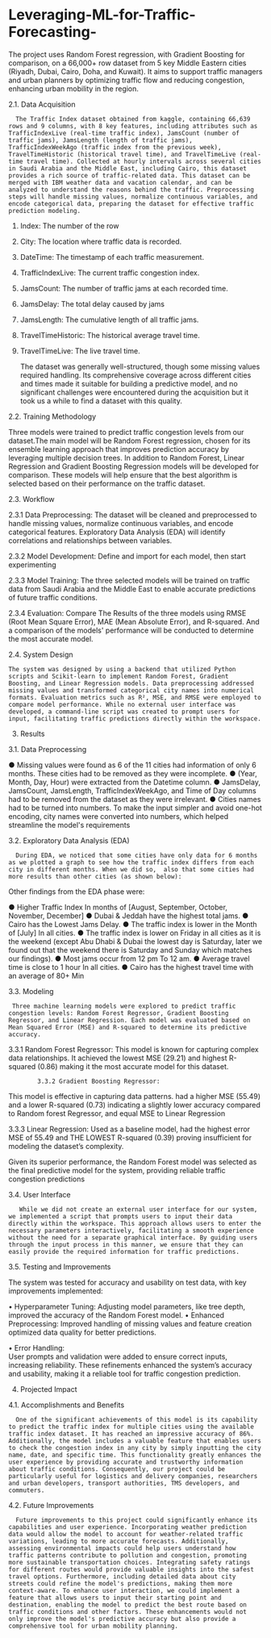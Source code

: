 # Leveraging-ML-for-Traffic-Forecasting-
The project uses Random Forest regression, with Gradient Boosting for comparison, on a 66,000+ row dataset from 5 key Middle Eastern cities (Riyadh, Dubai, Cairo, Doha, and Kuwait). It aims to support traffic managers and urban planners by optimizing traffic flow and reducing congestion, enhancing urban mobility in the region.

2.1. Data Acquisition
 
      The Traffic Index dataset obtained from kaggle, containing 66,639 rows and 9 columns, with 8 key features, including attributes such as TrafficIndexLive (real-time traffic index), JamsCount (number of traffic jams), JamsLength (length of traffic jams), TrafficIndexWeekAgo (traffic index from the previous week), TravelTimeHistoric (historical travel time), and TravelTimeLive (real-time travel time). Collected at hourly intervals across several cities in Saudi Arabia and the Middle East, including Cairo, this dataset provides a rich source of traffic-related data. This dataset can be merged with IBM weather data and vacation calendar, and can be analyzed to understand the reasons behind the traffic. Preprocessing steps will handle missing values, normalize continuous variables, and encode categorical data, preparing the dataset for effective traffic prediction modeling.
 
1. Index: The number of the row
2. City: The location where traffic data is recorded.
3. DateTime: The timestamp of each traffic measurement.
4. TrafficIndexLive: The current traffic congestion index.
5. JamsCount: The number of traffic jams at each recorded time.
6. JamsDelay: The total delay caused by jams
7. JamsLength: The cumulative length of all traffic jams.
8. TravelTimeHistoric: The historical average travel time.
9. TravelTimeLive: The live travel time.
 
    The dataset was generally well-structured, though some missing values required handling. Its comprehensive coverage across different cities and times made it suitable for building a predictive model, and no significant challenges were encountered during the acquisition but it took us a while to find a dataset with this quality.
  
2.2. Training Methodology
 
  Three models were trained to predict traffic congestion levels from our dataset.The main model will be Random Forest regression, chosen for its ensemble learning approach that improves prediction accuracy by leveraging multiple decision trees. In addition to Random Forest, Linear Regression and Gradient Boosting Regression models will be developed for comparison. These models will help ensure that the best algorithm is selected based on their performance on the traffic dataset.
 
2.3. Workflow
 
2.3.1 Data Preprocessing: The dataset will be cleaned and preprocessed to handle missing values, normalize continuous variables, and encode categorical features. Exploratory Data Analysis (EDA) will identify correlations and relationships between variables.
 
2.3.2 Model Development: Define and import for each model, then  start experimenting
 
2.3.3 Model Training: The three selected models will be trained on traffic data from Saudi Arabia and the Middle East to enable accurate predictions of future traffic conditions.
 
2.3.4 Evaluation: Compare The  Results of the three models using RMSE (Root Mean Square Error), MAE (Mean Absolute Error), and R-squared. And a comparison of the models' performance will be conducted to determine the most accurate model.
 
2.4. System Design
 
    The system was designed by using a backend that utilized Python scripts and Scikit-learn to implement Random Forest, Gradient Boosting, and Linear Regression models. Data preprocessing addressed missing values and transformed categorical city names into numerical formats. Evaluation metrics such as R², MSE, and RMSE were employed to compare model performance. While no external user interface was developed, a command-line script was created to prompt users for input, facilitating traffic predictions directly within the workspace.
 
3. Results
 
3.1. Data Preprocessing
 
● Missing values were found as 6 of the 11 cities had information of only 6 months. These cities had to be removed as they were incomplete.
● (Year, Month, Day, Hour) were extracted from the Datetime column.
● JamsDelay, JamsCount, JamsLength, TrafficIndexWeekAgo, and Time of Day columns had to be removed from the dataset as they were irrelevant.
● Cities names had to be turned into numbers. To make the input simpler and avoid one-hot encoding, city names were converted into numbers, which helped streamline the model's requirements
 
3.2. Exploratory Data Analysis (EDA)
 
      During EDA, we noticed that some cities have only data for 6 months as we plotted a graph to see how the traffic index differs from each city in different months. When we did so,  also that some cities had more results than other cities (as shown below):
 
Other findings from the EDA phase were:
 
● Higher Traffic Index In months of [August, September, October, November, December]
● Dubai & Jeddah have the highest total jams.
● Cairo has the Lowest Jams Delay.
● The traffic index is lower in the Month of [July] In all cities.
● The traffic index is lower on Friday in all cities as it is the weekend
(except Abu Dhabi & Dubai the lowest day is Saturday, later we found out that the weekend there is Saturday and Sunday which matches our findings).
● Most jams occur from 12 pm To 12 am.
● Average travel time is close to 1 hour In all cities.
● Cairo has the highest travel time with an average of 80+ Min
 
3.3. Modeling
 
     Three machine learning models were explored to predict traffic congestion levels: Random Forest Regressor, Gradient Boosting Regressor, and Linear Regression. Each model was evaluated based on Mean Squared Error (MSE) and R-squared to determine its predictive accuracy.
 
3.3.1 Random Forest Regressor:
This model is known for capturing complex data relationships.
It achieved the lowest MSE (29.21) and highest R-squared (0.86)
making it the most accurate model for this dataset.
 
            3.3.2 Gradient Boosting Regressor:
This model is effective in capturing data patterns.
had a higher MSE (55.49) and a lower R-squared (0.73)
indicating a slightly lower accuracy compared to Random forest Regressor, and equal MSE to Linear Regression
 
3.3.3 Linear Regression:
Used as a baseline model,
had the highest error MSE of 55.49 and THE LOWEST R-squared (0.39)
proving insufficient for modeling the dataset’s complexity.
 
Given its superior performance, the Random Forest model was selected as the final predictive model for the system, providing reliable traffic congestion predictions
 
3.4. User Interface
 
       While we did not create an external user interface for our system, we implemented a script that prompts users to input their data directly within the workspace. This approach allows users to enter the necessary parameters interactively, facilitating a smooth experience without the need for a separate graphical interface. By guiding users through the input process in this manner, we ensure that they can easily provide the required information for traffic predictions.
 
 
3.5. Testing and Improvements
 
The system was tested for accuracy and usability on test data, with key improvements implemented:
 
• Hyperparameter Tuning:
Adjusting model parameters, like tree depth, improved the accuracy of the Random Forest model.
• Enhanced Preprocessing:
Improved handling of missing values and feature creation optimized data quality for better predictions.
 
• Error Handling:  
User prompts and validation were added to ensure correct inputs, increasing reliability.
These refinements enhanced the system’s accuracy and usability, making it a reliable tool for traffic congestion prediction.
 
 
4. Projected Impact
 
4.1. Accomplishments and Benefits
 
      One of the significant achievements of this model is its capability to predict the traffic index for multiple cities using the available traffic index dataset. It has reached an impressive accuracy of 86%. Additionally, the model includes a valuable feature that enables users to check the congestion index in any city by simply inputting the city name, date, and specific time. This functionality greatly enhances the user experience by providing accurate and trustworthy information about traffic conditions. Consequently, our project could be particularly useful for logistics and delivery companies, researchers and urban developers, transport authorities, TMS developers, and commuters.
 
4.2. Future Improvements
 
      Future improvements to this project could significantly enhance its capabilities and user experience. Incorporating weather prediction data would allow the model to account for weather-related traffic variations, leading to more accurate forecasts. Additionally, assessing environmental impacts could help users understand how traffic patterns contribute to pollution and congestion, promoting more sustainable transportation choices. Integrating safety ratings for different routes would provide valuable insights into the safest travel options. Furthermore, including detailed data about city streets could refine the model's predictions, making them more context-aware. To enhance user interaction, we could implement a feature that allows users to input their starting point and destination, enabling the model to predict the best route based on traffic conditions and other factors. These enhancements would not only improve the model's predictive accuracy but also provide a comprehensive tool for urban mobility planning.
